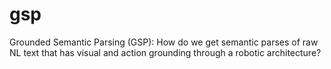 # gsp
Grounded Semantic Parsing (GSP): How do we get semantic parses of raw NL text that has visual and action grounding through a robotic architecture?
